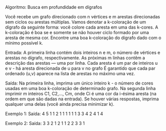 Algoritmo: Busca em profundidade em dígrafos

Você recebe um grafo direcionado com n vértices e m arestas direcionadas sem ciclos ou arestas múltiplas.
Vamos denotar a k-coloração de um dígrafo da seguinte forma: você colore cada aresta em uma das k-cores. A k-coloração é boa se e somente se não houver ciclo formado por uma aresta de mesma cor.
Encontre uma boa k-coloração do dígrafo dado com o mínimo possível k.

Entrada:
A primeira linha contém dois inteiros n e m, o número de vértices e arestas no dígrafo, respectivamente.
As próximas m linhas contêm a descrição das arestas — uma por linha. Cada aresta é um par de inteiros u e v - há aresta direcionada de u para v no grafo
É garantido que cada par ordenado
(u,v) aparece na lista de arestas no máximo uma vez.

Saída:
Na primeira linha, imprima um único inteiro k - o número de cores usadas em uma boa k-coloração de determinado grafo.
Na segunda linha imprimir m inteiros C1, C2,..., Cm, onde Ci é uma cor da i-ésima aresta (na ordem em que são dadas na entrada).
Se houver várias respostas, imprima qualquer uma delas (você ainda precisa minimizar k).

Exemplo 1: 			Saída:
4 5				1
1 2				1 1 1 1 1
1 3
3 4
2 4
1 4

Exemplo 2: 			Saída:
3 3				2
1 2				1 1 2
2 3
3 1



